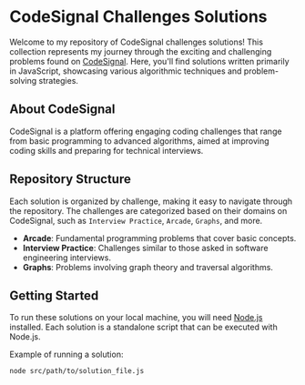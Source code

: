 # CodeSignal Challenges Solutions

Welcome to my repository of CodeSignal challenges solutions! This collection represents my journey through the exciting and challenging problems found on [CodeSignal](https://codesignal.com/). Here, you'll find solutions written primarily in JavaScript, showcasing various algorithmic techniques and problem-solving strategies.

## About CodeSignal

CodeSignal is a platform offering engaging coding challenges that range from basic programming to advanced algorithms, aimed at improving coding skills and preparing for technical interviews.

## Repository Structure

Each solution is organized by challenge, making it easy to navigate through the repository. The challenges are categorized based on their domains on CodeSignal, such as `Interview Practice`, `Arcade`, `Graphs`, and more.

- **Arcade**: Fundamental programming problems that cover basic concepts.
- **Interview Practice**: Challenges similar to those asked in software engineering interviews.
- **Graphs**: Problems involving graph theory and traversal algorithms.

## Getting Started

To run these solutions on your local machine, you will need [Node.js](https://nodejs.org/) installed. Each solution is a standalone script that can be executed with Node.js.

Example of running a solution:

```bash
node src/path/to/solution_file.js
```
